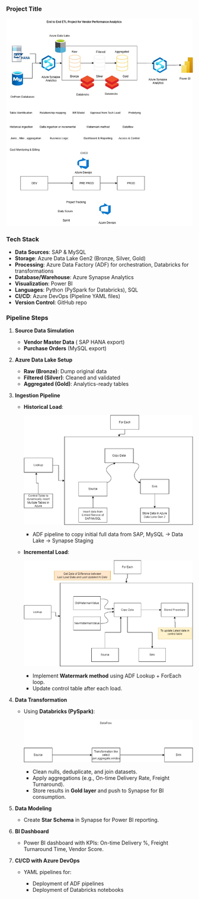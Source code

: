 
###   **Project Title**




![](./Vendor%20performance%20ETL.jpg)

###  **Tech Stack**

* **Data Sources**: SAP & MySQL
* **Storage**: Azure Data Lake Gen2 (Bronze, Silver, Gold)
* **Processing**: Azure Data Factory (ADF) for orchestration, Databricks for transformations
* **Database/Warehouse**: Azure Synapse Analytics
* **Visualization**: Power BI 
* **Languages**: Python (PySpark for Databricks), SQL
* **CI/CD**: Azure DevOps (Pipeline YAML files)
* **Version Control**: GitHub repo



###  **Pipeline Steps**

1. **Source Data Simulation**

   

     * **Vendor Master Data** ( SAP HANA export)
     * **Purchase Orders** (MySQL export)


2. **Azure Data Lake Setup**

 

     * **Raw (Bronze)**: Dump original data
     * **Filtered (Silver)**: Cleaned and validated
     * **Aggregated (Gold)**: Analytics-ready tables

3. **Ingestion Pipeline**

   * **Historical Load**:

      ![](./Historical%20Pipeline-Page-1.drawio.png)
     * ADF pipeline to copy initial full data from SAP, MySQL → Data Lake → Synapse Staging
    

    
     
   * **Incremental Load**:

      ![](./Incremental%20Pipeline-Page-2.drawio.png)
     * Implement **Watermark method** using ADF Lookup + ForEach loop.
     * Update control table after each load.

4. **Data Transformation**

   * Using **Databricks (PySpark)**:
     
       ![](./Dataflow-Page-3.drawio.png)
     * Clean nulls, deduplicate, and join datasets.
     * Apply aggregations (e.g., On-time Delivery Rate, Freight Turnaround).
     * Store results in **Gold layer** and push to Synapse for BI consumption.

5. **Data Modeling**

   * Create **Star Schema** in Synapse for Power BI reporting.

6. **BI Dashboard**

   * Power BI dashboard with KPIs: On-time Delivery %, Freight Turnaround Time, Vendor Score.

7. **CI/CD with Azure DevOps**

   * YAML pipelines for:

     * Deployment of ADF pipelines
     * Deployment of Databricks notebooks





